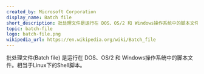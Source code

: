 ```yaml
---
created_by: Microsoft Corporation
display_name: Batch file
short_description: 批处理文件是运行在 DOS、OS/2 和 Windows操作系统中的脚本文件。
topic: batch-file
logo: batch-file.png
wikipedia_url: https://en.wikipedia.org/wiki/Batch_file
---
```


批处理文件(Batch file) 是运行在 DOS、OS/2 和 Windows操作系统中的脚本文件。相当于Linux下的Shell脚本。